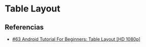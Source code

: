 Table Layout
==========================



Referencias
------------
- [#63 Android Tutorial For Beginners: Table Layout [HD 1080p]](https://www.youtube.com/watch?v=Cp_ASAkzzVo&list=PLonJJ3BVjZW6hYgvtkaWvwAVvOFB7fkLa&index=63&nohtml5=False)